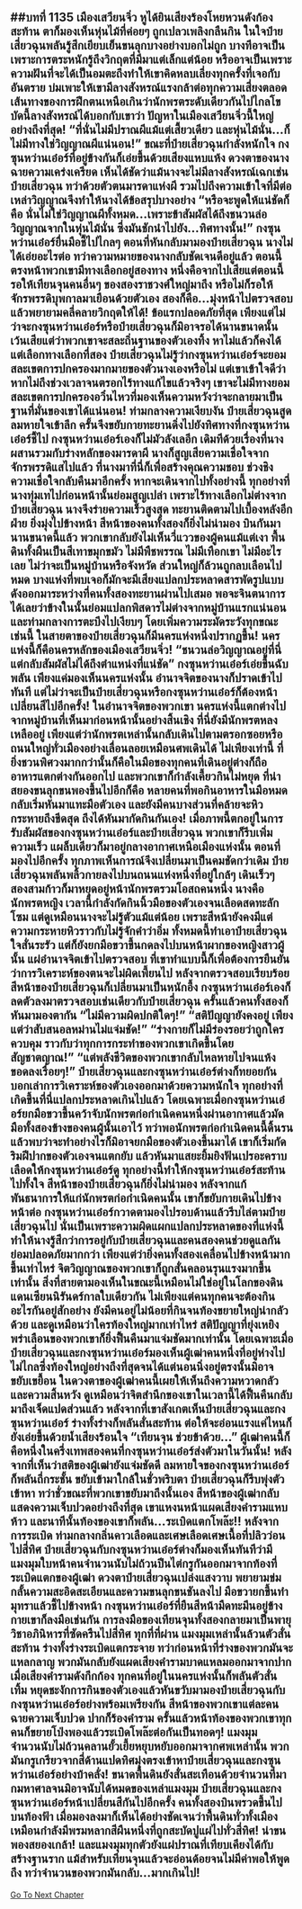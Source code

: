 ##บทที่ 1135 เมืองเสวียนจิ่ว
หูได้ยินเสียงร้องโหยหวนดังก้องสะท้าน ตาก็มองเห็นหุ่นไม้ที่ค่อยๆ ถูกเปลวเพลิงกลืนกิน ในใจป๋ายเสี่ยวฉุนพลันรู้สึกเยียบเย็นขนลุกบางอย่างบอกไม่ถูก
บางทีอาจเป็นเพราะการตระหนักรู้ถึงวิกฤตที่มีมาแต่เล็กแต่น้อย หรืออาจเป็นเพราะความฝันที่จะได้เป็นอมตะถึงทำให้เขาคิดหลบเลี่ยงทุกครั้งที่เจอกับอันตราย บ่มเพาะให้เขามีลางสังหรณ์แรงกล้าต่อทุกความเสี่ยงตลอดเส้นทางของการฝึกตนเหนือเกินว่านักพรตระดับเดียวกันไปไกลโข
บัดนี้ลางสังหรณ์ได้บอกกับเขาว่า ปัญหาในเมืองเสวียนจิ่วนี้ใหญ่อย่างถึงที่สุด!
“ที่นั่นไม่มีปราณผีแม้แต่เสี้ยวเดียว และหุ่นไม้นั่น...ก็ไม่มีทางใช่วิญญาณผีแน่นอน!” ขณะที่ป๋ายเสี่ยวฉุนกำลังหนักใจ กงซุนหว่านเอ๋อร์ที่อยู่ข้างกันก็เอ่ยขึ้นด้วยเสียงแหบแห้ง
ดวงตาของนางฉายความเคร่งเครียด เห็นได้ชัดว่าแม้นางจะไม่มีลางสังหรณ์เฉกเช่นป๋ายเสี่ยวฉุน ทว่าด้วยตัวตนมารดาแห่งผี รวมไปถึงความเข้าใจที่มีต่อเหล่าวิญญาณจึงทำให้นางได้ข้อสรุปบางอย่าง
“หรือจะพูดให้แน่ชัดก็คือ นั่นไม่ใช่วิญญาณผีทั้งหมด...เพราะข้าสัมผัสได้ถึงชนวนล่อวิญญาณจากในหุ่นไม้นั่น ซึ่งมันชักนำไปยัง...ทิศทางนั้น!” กงซุนหว่านเอ๋อร์ยื่นมือชี้ไปไกลๆ ตอนที่หันกลับมามองป๋ายเสี่ยวฉุน นางไม่ได้เอ่ยอะไรต่อ ทว่าความหมายของนางกลับชัดเจนดีอยู่แล้ว
ตอนนี้ตรงหน้าพวกเขามีทางเลือกอยู่สองทาง หนึ่งคือจากไปเสียแต่ตอนนี้ รอให้เทียนจุนคนอื่นๆ ของสองราชวงศ์ใหญ่มาถึง หรือไม่ก็รอให้จักรพรรดิบุพกาลมาเยือนด้วยตัวเอง สองก็คือ...มุ่งหน้าไปตรวจสอบ แล้วพยายามคลี่คลายวิกฤตให้ได้!
ข้อแรกปลอดภัยที่สุด เพียงแต่ไม่ว่าจะกงซุนหว่านเอ๋อร์หรือป๋ายเสี่ยวฉุนก็มิอาจรอได้นานขนาดนั้น เว้นเสียแต่ว่าพวกเขาจะสละถิ่นฐานของตัวเองทิ้ง หาไม่แล้วก็คงได้แต่เลือกทางเลือกที่สอง
ป๋ายเสี่ยวฉุนไม่รู้ว่ากงซุนหว่านเอ๋อร์จะยอมสละเขตการปกครองมากมายของตัวนางเองหรือไม่ แต่เขาเข้าใจดีว่า หากไม่ถึงช่วงเวลาจนตรอกไร้ทางแก้ไขแล้วจริงๆ เขาจะไม่มีทางยอมสละเขตการปกครองอวิ๋นไหวที่มองเห็นความหวังว่าจะกลายมาเป็นฐานที่มั่นของเขาได้แน่นอน!
ท่ามกลางความเงียบงัน ป๋ายเสี่ยวฉุนสูดลมหายใจเข้าลึก ครั้นจึงขยับกายทะยานดิ่งไปยังทิศทางที่กงซุนหว่านเอ๋อร์ชี้ไป
กงซุนหว่านเอ๋อร์เองก็ไม่มัวลังเลอีก เดิมทีด้วยเรื่องที่นางผสานรวมกับร่างหลักของมารดาผี นางก็สูญเสียความเชื่อใจจากจักรพรรดิแสไปแล้ว ที่นางมาที่นี่ก็เพื่อสร้างคุณความชอบ ช่วงชิงความเชื่อใจกลับคืนมาอีกครั้ง หากจะเดินจากไปทั้งอย่างนี้ ทุกอย่างที่นางทุ่มเทไปก่อนหน้านั้นย่อมสูญเปล่า
เพราะไร้ทางเลือกไม่ต่างจากป๋ายเสี่ยวฉุน นางจึงร่ายความเร็วสูงสุด ทะยานติดตามไปเบื้องหลังอีกฝ่าย
ยิ่งมุ่งไปข้างหน้า สีหน้าของคนทั้งสองก็ยิ่งไม่น่ามอง บินกันมานานขนาดนี้แล้ว พวกเขากลับยังไม่เห็นวี่แววของผู้คนแม้แต่เงา พื้นดินทั้งผืนเป็นสีเทาขมุกขมัว ไม่มีพืชพรรณ ไม่มีเทือกเขา ไม่มีอะไรเลย
ไม่ว่าจะเป็นหมู่บ้านหรือจังหวัด ส่วนใหญ่ก็ล้วนถูกลบเลือนไปหมด บางแห่งที่พบเจอก็มักจะมีเสียงแปลกประหลาดสารพัดรูปแบบดังออกมาระหว่างที่คนทั้งสองทะยานผ่านไปเสมอ
พอจะจินตนาการได้เลยว่าข้างในนั้นย่อมแปลกพิสดารไม่ต่างจากหมู่บ้านแรกแน่นอน
และท่ามกลางการตะบึงไปเงียบๆ โดยเพิ่มความระมัดระวังทุกขณะเช่นนี้ ในสายตาของป๋ายเสี่ยวฉุนก็มีนครแห่งหนึ่งปรากฏขึ้น!
นครแห่งนี้ก็คือนครหลักของเมืองเสวียนจิ่ว!
“ชนวนล่อวิญญาณอยู่ที่นี่ แต่กลับสัมผัสไม่ได้ถึงตำแหน่งที่แน่ชัด” กงซุนหว่านเอ๋อร์เอ่ยขึ้นฉับพลัน เพียงแค่มองเห็นนครแห่งนั้น อำนาจจิตของนางก็ปราดเข้าไปทันที แต่ไม่ว่าจะเป็นป๋ายเสี่ยวฉุนหรือกงซุนหว่านเอ๋อร์ก็ต้องหน้าเปลี่ยนสีไปอีกครั้ง!
ในอำนาจจิตของพวกเขา นครแห่งนี้แตกต่างไปจากหมู่บ้านที่เห็นมาก่อนหน้านั้นอย่างสิ้นเชิง ที่นี่ยังมีนักพรตหลงเหลืออยู่ เพียงแต่ว่านักพรตเหล่านั้นกลับเดินไปตามตรอกซอยหรือถนนใหญ่ทั่วเมืองอย่างเลื่อนลอยเหมือนศพเดินได้
ไม่เพียงเท่านี้ ที่ยิ่งชวนพิศวงมากกว่านั้นก็คือในมือของทุกคนที่เดินอยู่ต่างก็ถืออาหารแตกต่างกันออกไป และพวกเขาก็กำลังเคี้ยวกินไม่หยุด
ที่น่าสยองขนลุกขนพองขึ้นไปอีกก็คือ หลายคนที่พอกินอาหารในมือหมดกลับเริ่มหันมาแทะมือตัวเอง และยังมีคนบางส่วนที่คล้ายจะหิวกระหายถึงขีดสุด ถึงได้หันมากัดกินกันเอง!
เมื่อภาพนี้ตกอยู่ในการรับสัมผัสของกงซุนหว่านเอ๋อร์และป๋ายเสี่ยวฉุน พวกเขาก็รีบเพิ่มความเร็ว แผล็บเดียวก็มาอยู่กลางอากาศเหนือเมืองแห่งนั้น ตอนที่มองไปอีกครั้ง ทุกภาพเห็นการณ์จึงเปลี่ยนมาเป็นคมชัดกว่าเดิม
ป๋ายเสี่ยวฉุนพลันพลิ้วกายลงไปบนถนนแห่งหนึ่งที่อยู่ใกล้ๆ เดินเร็วๆ สองสามก้าวก็มาหยุดอยู่หน้านักพรตรวมโอสถคนหนึ่ง นางคือนักพรตหญิง เวลานี้กำลังกัดกินนิ้วมือของตัวเองจนเลือดสดทะลักโซม แต่ดูเหมือนนางจะไม่รู้ตัวแม้แต่น้อย เพราะสีหน้ายังคงมีแต่ความกระหายหิวราวกับไม่รู้จักคำว่าอิ่ม
ทั้งหมดนี้ทำเอาป๋ายเสี่ยวฉุนใจสั่นระรัว แต่ก็ยังยกมือขวาขึ้นกดลงไปบนหน้าผากของหญิงสาวผู้นั้น แผ่อำนาจจิตเข้าไปตรวจสอบ ที่เขาทำแบบนี้ก็เพื่อต้องการยืนยันว่าการวิเคราะห์ของตนจะไม่ผิดเพี้ยนไป
หลังจากตรวจสอบเรียบร้อย สีหน้าของป๋ายเสี่ยวฉุนก็เปลี่ยนมาเป็นหนักอึ้ง
กงซุนหว่านเอ๋อร์เองก็ลดตัวลงมาตรวจสอบเช่นเดียวกับป๋ายเสี่ยวฉุน ครั้นแล้วคนทั้งสองก็หันมามองตากัน
“ไม่มีความผิดปกติใดๆ!”
“สติปัญญายังคงอยู่ เพียงแต่ว่าสับสนอลหม่านไม่แจ่มชัด!”
“ร่างกายก็ไม่มีร่องรอยว่าถูกใครควบคุม ราวกับว่าทุกการกระทำของพวกเขาเกิดขึ้นโดยสัญชาตญาณ!”
“แต่พลังชีวิตของพวกเขากลับไหลหายไปจนแห้งขอดลงเรื่อยๆ!” ป๋ายเสี่ยวฉุนและกงซุนหว่านเอ๋อร์ต่างก็ทยอยกันบอกเล่าการวิเคราะห์ของตัวเองออกมาด้วยความหนักใจ
ทุกอย่างที่เกิดขึ้นที่นี่แปลกประหลาดเกินไปแล้ว
โดยเฉพาะเมื่อกงซุนหว่านเอ๋อร์ยกมือขวาขึ้นคว้าจับนักพรตก่อกำเนิดคนหนึ่งผ่านอากาศแล้วมัดมือทั้งสองข้างของคนผู้นั้นเอาไว้ ทว่าพอนักพรตก่อกำเนิดคนนี้ดิ้นรนแล้วพบว่าจะทำอย่างไรก็มิอาจยกมือของตัวเองขึ้นมาได้ เขาก็เริ่มกัดริมฝีปากของตัวเองจนแตกยับ แล้วหันมาแสยะยิ้มยิงฟันเปรอะคราบเลือดให้กงซุนหว่านเอ๋อร์ดู
ทุกอย่างนี้ทำให้กงซุนหว่านเอ๋อร์สะท้านไปทั้งใจ สีหน้าของป๋ายเสี่ยวฉุนก็ยิ่งไม่น่ามอง หลังจากแก้พันธนาการให้แก่นักพรตก่อกำเนิดคนนั้น เขาก็ขยับกายเดินไปข้างหน้าต่อ
กงซุนหว่านเอ๋อร์กวาดตามองไปรอบด้านแล้วรีบไล่ตามป๋ายเสี่ยวฉุนไป นั่นเป็นเพราะความผิดแผกแปลกประหลาดของที่แห่งนี้ทำให้นางรู้สึกว่าการอยู่กับป๋ายเสี่ยวฉุนและคนสองคนช่วยดูแลกันย่อมปลอดภัยมากกว่า
เพียงแต่ว่ายิ่งคนทั้งสองเคลื่อนไปข้างหน้ามากขึ้นเท่าไหร่ จิตวิญญาณของพวกเขาก็ถูกสั่นคลอนรุนแรงมากขึ้นเท่านั้น สิ่งที่สายตามองเห็นในขณะนี้เหมือนไม่ใช่อยู่ในโลกของดินแดนเซียนนิรันดร์กาลใบเดียวกัน ไม่เพียงแต่คนทุกคนจะต้องกินอะไรกันอยู่สักอย่าง ยังมีคนอยู่ไม่น้อยที่กินจนท้องขยายใหญ่น่ากลัวด้วย
และดูเหมือนว่าใครท้องใหญ่มากเท่าไหร่ สติปัญญาที่ยุ่งเหยิงพร่าเลือนของพวกเขาก็ยิ่งฟื้นคืนมาแจ่มชัดมากเท่านั้น โดยเฉพาะเมื่อป๋ายเสี่ยวฉุนและกงซุนหว่านเอ๋อร์มองเห็นผู้เฒ่าคนหนึ่งที่อยู่ห่างไปไม่ไกลซึ่งท้องใหญ่อย่างถึงที่สุดจนได้แต่นอนนิ่งอยู่ตรงนั้นมิอาจขยับเขยื้อน ในดวงตาของผู้เฒ่าคนนี้เผยให้เห็นถึงความหวาดกลัวและความสิ้นหวัง ดูเหมือนว่าจิตสำนึกของเขาในเวลานี้ได้ฟื้นคืนกลับมาถึงเจ็ดแปดส่วนแล้ว
หลังจากที่เขาสังเกตเห็นป๋ายเสี่ยวฉุนและกงซุนหว่านเอ๋อร์ ร่างทั้งร่างก็พลันสั่นสะท้าน ต่อให้จะอ่อนแรงแค่ไหนก็ยังเอ่ยขึ้นด้วยน้ำเสียงร้อนใจ
“เทียนจุน ช่วยข้าด้วย...”
ผู้เฒ่าคนนี้ก็คือหนึ่งในครึ่งเทพสองคนที่กงซุนหว่านเอ๋อร์ส่งตัวมาในวันนั้น!
หลังจากที่เห็นว่าสติของผู้เฒ่ายังแจ่มชัดดี ลมหายใจของกงซุนหว่านเอ๋อร์ก็พลันถี่กระชั้น ขยับเข้ามาใกล้ในชั่วพริบตา ป๋ายเสี่ยวฉุนก็รีบพุ่งตัวเข้าหา ทว่าชั่วขณะที่พวกเขาขยับมาถึงนั้นเอง สีหน้าของผู้เฒ่ากลับแสดงความเจ็บปวดอย่างถึงที่สุด เขาแหงนหน้าแผดเสียงคำรามแหบห้าว และนาทีนั้นท้องของเขาก็พลัน...ระเบิดแตกโพล๊ะ!!
หลังจากการระเบิด ท่ามกลางกลิ่นคาวเลือดและเศษเลือดเศษเนื้อที่ปลิวว่อนไปสี่ทิศ ป๋ายเสี่ยวฉุนกับกงซุนหว่านเอ๋อร์ต่างก็มองเห็นทันทีว่ามีแมงมุมใบหน้าคนจำนวนนับไม่ถ้วนปีนไต่กรูกันออกมาจากท้องที่ระเบิดแตกของผู้เฒ่า
ดวงตาป๋ายเสี่ยวฉุนเปล่งแสงวาบ พยายามข่มกลั้นความสะอิดสะเอียนและความขนลุกขนชันลงไป มือขวายกขึ้นทำมุทราแล้วชี้ไปข้างหน้า กงซุนหว่านเอ๋อร์ที่ยืนสีหน้ามืดทะมึนอยู่ข้างกายเขาก็ลงมือเช่นกัน
การลงมือของเทียนจุนทั้งสองกลายมาเป็นพายุวิชาอภินิหารที่ซัดครืนไปสี่ทิศ ทุกที่ที่ผ่าน แมงมุมเหล่านั้นล้วนตัวสั่นสะท้าน ร่างทั้งร่างระเบิดแตกระจาย ทว่าก่อนหน้าที่ร่างของพวกมันจะแหลกลาญ พวกมันกลับยังแผดเสียงคำรามบาดแหลมออกมาจากปาก
เมื่อเสียงคำรามดังกึกก้อง ทุกคนที่อยู่ในนครแห่งนั้นก็พลันตัวสั่นเทิ้ม หยุดชะงักการกินของตัวเองแล้วหันขวับมามองป๋ายเสี่ยวฉุนกับกงซุนหว่านเอ๋อร์อย่างพร้อมเพรียงกัน สีหน้าของพวกเขาแต่ละคนฉายความเจ็บปวด ปากก็ร้องคำราม ครั้นแล้วหน้าท้องของพวกเขาทุกคนก็ขยายโป่งพองแล้วระเบิดโพล๊ะต่อกันเป็นทอดๆ!
แมงมุมจำนวนนับไม่ถ้วนคลานยั้วเยี้ยหยุบหยับออกมาจากศพเหล่านั้น พวกมันกรูเกรียวจากสี่ด้านแปดทิศมุ่งตรงเข้าหาป๋ายเสี่ยวฉุนและกงซุนหว่านเอ๋อร์อย่างบ้าคลั่ง!
ขนาดพื้นดินยังสั่นสะเทือนด้วยจำนวนที่มากมหาศาลจนมิอาจนับได้หมดของเหล่าแมงมุม ป๋ายเสี่ยวฉุนและกงซุนหว่านเอ๋อร์หน้าเปลี่ยนสีกันไปอีกครั้ง คนทั้งสองบินพรวดขึ้นไปบนท้องฟ้า เมื่อมองลงมาก็เห็นได้อย่างชัดเจนว่าพื้นดินทั่วทั้งเมืองเหมือนกำลังมีพรมหลากสีผืนหนึ่งที่ถูกสะบัดปูแผ่ไปทั่วสี่ทิศ!
น่าขนพองสยองเกล้า!
และแมงมุมทุกตัวยังแผ่ปราณที่เทียบเคียงได้กับสร้างฐานราก แม้สำหรับเทียนจุนแล้วจะอ่อนด้อยจนไม่มีค่าพอให้พูดถึง ทว่าจำนวนของพวกมันกลับ...มากเกินไป!
------


[Go To Next Chapter]( ./108.md)